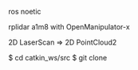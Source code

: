 ros noetic

rplidar a1m8 with OpenManipulator-x

2D LaserScan => 2D PointCloud2

$ cd catkin_ws/src
$ git clone 
